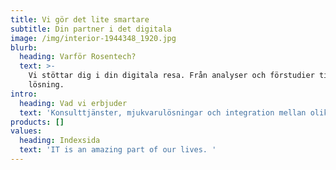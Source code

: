 ```yaml
---
title: Vi gör det lite smartare
subtitle: Din partner i det digitala
image: /img/interior-1944348_1920.jpg
blurb:
  heading: Varför Rosentech?
  text: >-
    Vi stöttar dig i din digitala resa. Från analyser och förstudier till färdig
    lösning.
intro:
  heading: Vad vi erbjuder
  text: 'Konsulttjänster, mjukvarulösningar och integration mellan olika system.'
products: []
values:
  heading: Indexsida
  text: 'IT is an amazing part of our lives. '
---
```


